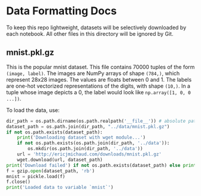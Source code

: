 # Data Formatting Docs
To keep this repo lightweight, datasets will be selectively downloaded by each notebook. All other files in this directory will be ignored by Git.

## mnist.pkl.gz
This is the popular mnist dataset. This file contains 70000 tuples of the form `(image, label)`. The images are NumPy arrays of shape `(784,)`, which represent 28x28 images. The values are floats between 0 and 1. The labels are one-hot vectorized representations of the digits, with shape `(10,)`. In a tuple whose image depicts a 0, the label would look like `np.array([1, 0, 0 ...])`.

To load the data, use:
```python
dir_path = os.path.dirname(os.path.realpath('__file__')) # absolute path of notebook
dataset_path = os.path.join(dir_path, "../data/mnist.pkl.gz")
if not os.path.exists(dataset_path):
    print('Downloading dataset with wget module...')
    if not os.path.exists(os.path.join(dir_path, '../data')):
        os.mkdir(os.path.join(dir_path, '../data'))
    url = 'http://ericjmichaud.com/downloads/mnist.pkl.gz'
    wget.download(url, dataset_path)  
print('Download failed') if not os.path.exists(dataset_path) else print('Dataset acquired')
f = gzip.open(dataset_path, 'rb')
mnist = pickle.load(f)
f.close()
print('Loaded data to variable `mnist`')
```